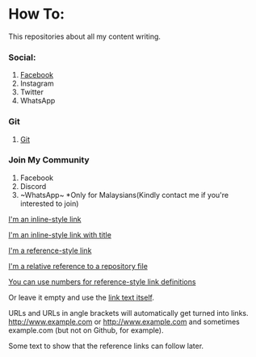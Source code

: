 # How To:
This repositories about all my content writing.

### Social:
1. [Facebook](facebook)
2. Instagram
3. Twitter
4. WhatsApp

### Git
1. [Git](https://www.git.com)



### Join My Community
1. Facebook
2. Discord
3. ~WhatsApp~ *Only for Malaysians(Kindly contact me if you're interested to join)


[I'm an inline-style link](https://www.google.com)

[I'm an inline-style link with title](https://www.google.com "Google's Homepage")

[I'm a reference-style link][Arbitrary case-insensitive reference text]

[I'm a relative reference to a repository file](../blob/master/LICENSE)

[You can use numbers for reference-style link definitions][1]

Or leave it empty and use the [link text itself].

URLs and URLs in angle brackets will automatically get turned into links. 
http://www.example.com or <http://www.example.com> and sometimes 
example.com (but not on Github, for example).

Some text to show that the reference links can follow later.

[arbitrary case-insensitive reference text]: https://www.mozilla.org
[1]: http://slashdot.org
[link text itself]: http://www.reddit.com
